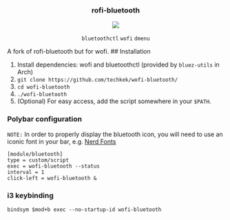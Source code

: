 <div align="center">
<h3>rofi-bluetooth</h3>
<img src="https://github.com/ClydeDroid/rofi-bluetooth/raw/master/.meta/menu.gif">

`bluetoothctl` `wofi` `dmenu`

</div>
A fork of rofi-bluetooth but for wofi.
## Installation

1. Install dependencies: wofi and bluetoothctl (provided by `bluez-utils` in Arch)
1. `git clone https://github.com/techkek/wofi-bluetooth/`
1. `cd wofi-bluetooth`
1. `./wofi-bluetooth`
1. (Optional) For easy access, add the script somewhere in your `$PATH`.

### Polybar configuration

`NOTE:` In order to properly display the bluetooth icon, you will need to use an iconic font in your bar, e.g. [Nerd Fonts](https://github.com/ryanoasis/nerd-fonts)

```
[module/bluetooth]
type = custom/script
exec = wofi-bluetooth --status
interval = 1
click-left = wofi-bluetooth &
```

### i3 keybinding

```
bindsym $mod+b exec --no-startup-id wofi-bluetooth
```
